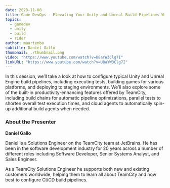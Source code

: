 ```yaml
---
date: 2023-11-08
title: Game DevOps - Elevating Your Unity and Unreal Build Pipelines With TeamCity
topics:
  - gamedev
  - unity
  - build
  - rider
author: maartenba
subtitle: Daniel Gallo
thumbnail: ./thumbnail.png
video: "https://www.youtube.com/watch?v=U8aYW3Clg7I"
linkURL: "https://www.youtube.com/watch?v=U8aYW3Clg7I"
---
```


In this session, we’ll take a look at how to configure typical Unity and Unreal Engine build pipelines, including executing tests, building games for various platforms, and deploying to staging environments. We’ll also explore some of the built-in productivity-enhancing features offered by TeamCity, including build chains for automatic pipeline optimizations, parallel tests to shorten overall test execution times, and cloud agents to automatically spin-up additional build agents when needed.

### About the Presenter

**Daniel Gallo**

Daniel is a Solutions Engineer on the TeamCity team at JetBrains. He has been in the software development industry for 20 years across a number of different roles including Software Developer, Senior Systems Analyst, and Sales Engineer.

As a TeamCity Solutions Engineer he supports both new and existing customers worldwide, helping them to learn all about TeamCity and how best to configure CI/CD build pipelines.
